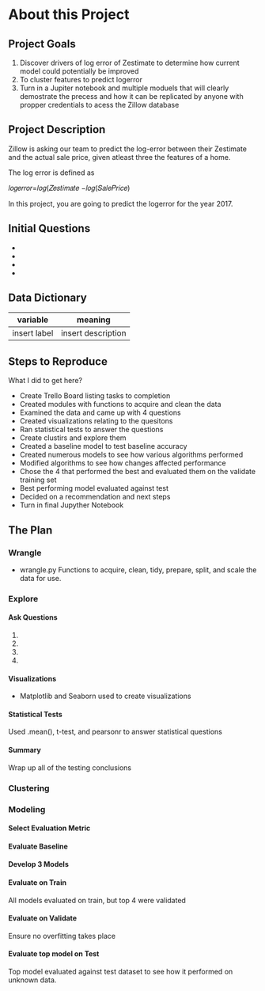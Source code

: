 # About this Project

## Project Goals
1. Discover drivers of log error of Zestimate to determine how current model could potentially be improved
2. To cluster features to predict logerror
3. Turn in a Jupiter notebook and multiple moduels that will clearly demostrate the precess and how it can be replicated by anyone with propper credentials to acess the Zillow database

## Project Description

Zillow is asking our team to predict the log-error between their Zestimate and the actual sale price, given atleast three the features of a home.

 The log error is defined as

𝑙𝑜𝑔𝑒𝑟𝑟𝑜𝑟=𝑙𝑜𝑔(𝑍𝑒𝑠𝑡𝑖𝑚𝑎𝑡𝑒 −𝑙𝑜𝑔(𝑆𝑎𝑙𝑒𝑃𝑟𝑖𝑐𝑒)

In this project, you are going to predict the logerror for the year 2017.

## Initial Questions

- 
- 
- 
- 

## Data Dictionary

| variable      | meaning       |
| ------------- |:-------------:|
|insert label|insert description|


## Steps to Reproduce 
What I did to get here?
- Create Trello Board listing tasks to completion
- Created modules with functions to acquire and clean the data
- Examined the data and came up with 4 questions
- Created visualizations relating to the quesitons
- Ran statistical tests to answer the questions
- Create clustirs and explore them 
- Created a baseline model to test baseline accuracy
- Created numerous models to see how various algorithms performed
- Modified algorithms to see how changes affected performance
- Chose the 4 that performed the best and evaluated them on the validate training set
- Best performing model evaluated against test
- Decided on a recommendation and next steps
- Turn in final Jupyther Notebook

## The Plan

### Wrangle
- wrangle.py
Functions to acquire, clean, tidy, prepare, split, and scale the data for use.

### Explore
#### Ask Questions
1. 
2. 
3. 
4. 

#### Visualizations
- Matplotlib and Seaborn used to create visualizations

#### Statistical Tests
Used .mean(), t-test, and pearsonr to answer statistical questions

#### Summary
Wrap up all of the testing conclusions

### Clustering


### Modeling
#### Select Evaluation Metric

#### Evaluate Baseline

#### Develop 3 Models

#### Evaluate on Train
All models evaluated on train, but top 4 were validated

#### Evaluate on Validate
Ensure no overfitting takes place

#### Evaluate top model on Test
Top model evaluated against test dataset to see how it performed on unknown data.